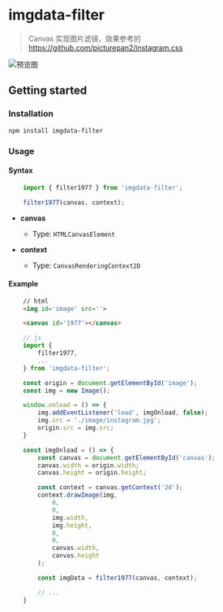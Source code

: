 # imgdata-filter

> Canvas 实现图片滤镜，效果参考的 https://github.com/picturepan2/instagram.css

![预览图](https://pic.rmb.bdstatic.com/baidu-rmb-video-cover-1/2020-9/1599034977875/31b568a2dccf.png)

## Getting started

### Installation

```shell
npm install imgdata-filter
```

### Usage
#### Syntax
```js
    import { filter1977 } from 'imgdata-filter';

    filter1977(canvas, context);
```
- **canvas**
  - Type: `HTMLCanvasElement`

- **context**
  - Type: `CanvasRenderingContext2D`

#### Example
```html
    // html
    <img id='image' src=''>

    <canvas id='1977'></canvas>
```
```js
    // js
    import {
        filter1977,
        ...
    } from 'imgdata-filter';

    const origin = document.getElementById('image');
    const img = new Image();

    window.onload = () => {
        img.addEventListener('load', imgOnload, false);
        img.src = './image/instagram.jpg';
        origin.src = img.src;
    }

    const imgOnload = () => {
        const canvas = document.getElementById('canvas');
        canvas.width = origin.width;
        canvas.height = origin.height;

        const context = canvas.getContext('2d');
        context.drawImage(img,
            0,
            0,
            img.width,
            img.height,
            0,
            0,
            canvas.width,
            canvas.height
        );

        const imgData = filter1977(canvas, context);

        // ...
    }
```